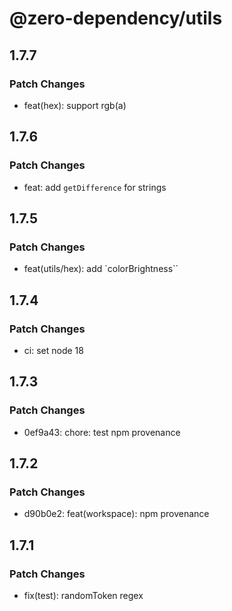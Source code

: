 # @zero-dependency/utils

## 1.7.7

### Patch Changes

- feat(hex): support rgb(a)

## 1.7.6

### Patch Changes

- feat: add `getDifference` for strings

## 1.7.5

### Patch Changes

- feat(utils/hex): add `colorBrightness``

## 1.7.4

### Patch Changes

- ci: set node 18

## 1.7.3

### Patch Changes

- 0ef9a43: chore: test npm provenance

## 1.7.2

### Patch Changes

- d90b0e2: feat(workspace): npm provenance

## 1.7.1

### Patch Changes

- fix(test): randomToken regex
